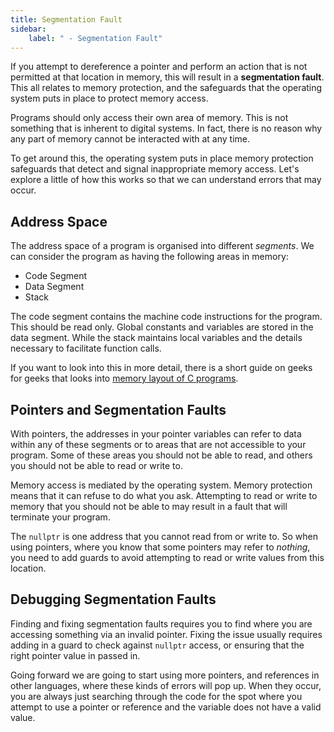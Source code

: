 ```yaml
---
title: Segmentation Fault
sidebar:
    label: " - Segmentation Fault"
---
```


If you attempt to dereference a pointer and perform an action that is not permitted at that location in memory, this will result in a **segmentation fault**. This all relates to memory protection, and the safeguards that the operating system puts in place to protect memory access.

Programs should only access their own area of memory. This is not something that is inherent to digital systems. In fact, there is no reason why any part of memory cannot be interacted with at any time.

To get around this, the operating system puts in place memory protection safeguards that detect and signal inappropriate memory access. Let's explore a little of how this works so that we can understand errors that may occur.

## Address Space

The address space of a program is organised into different *segments*. We can consider the program as having the following areas in memory:

- Code Segment
- Data Segment
- Stack

The code segment contains the machine code instructions for the program. This should be read only. Global constants and variables are stored in the data segment. While the stack maintains local variables and the details necessary to facilitate function calls.

If you want to look into this in more detail, there is a short guide on geeks for geeks that looks into [memory layout of C programs](https://www.geeksforgeeks.org/memory-layout-of-c-program/).

## Pointers and Segmentation Faults

With pointers, the addresses in your pointer variables can refer to data within any of these segments or to areas that are not accessible to your program. Some of these areas you should not be able to read, and others you should not be able to read or write to.

Memory access is mediated by the operating system. Memory protection means that it can refuse to do what you ask. Attempting to read or write to memory that you should not be able to may result in a fault that will terminate your program.

The `nullptr` is one address that you cannot read from or write to. So when using pointers, where you know that some pointers may refer to *nothing*, you need to add guards to avoid attempting to read or write values from this location.

## Debugging Segmentation Faults

Finding and fixing segmentation faults requires you to find where you are accessing something via an invalid pointer. Fixing the issue usually requires adding in a guard to check against `nullptr` access, or ensuring that the right pointer value in passed in.

Going forward we are going to start using more pointers, and references in other languages, where these kinds of errors will pop up. When they occur, you are always just searching through the code for the spot where you attempt to use a pointer or reference and the variable does not have a valid value.


